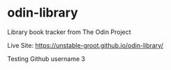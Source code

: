 # odin-library
Library book tracker from The Odin Project

Live Site: https://unstable-groot.github.io/odin-library/

Testing Github username 3
